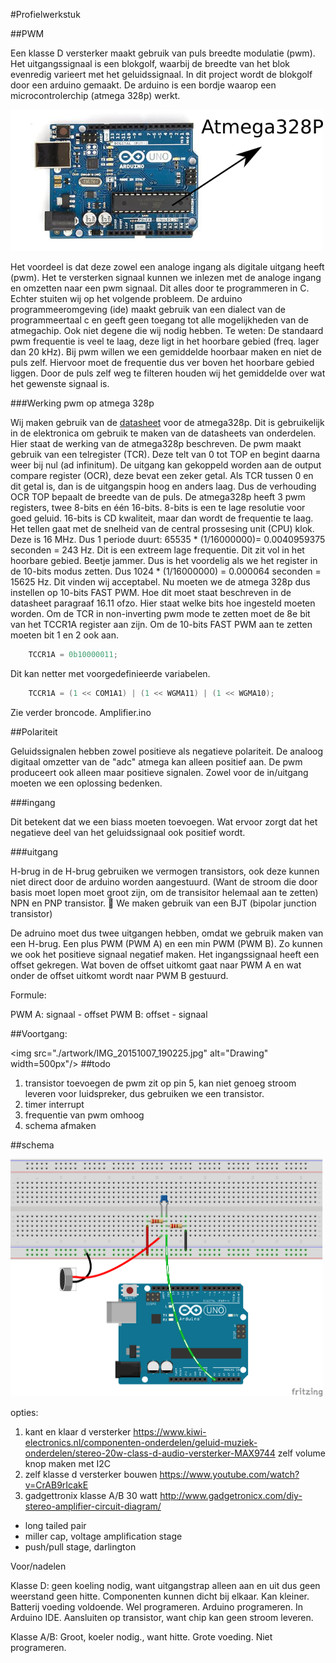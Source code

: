 #Profielwerkstuk

##PWM

Een klasse D versterker maakt gebruik van puls breedte modulatie (pwm). Het uitgangssignaal is een blokgolf, waarbij de breedte van het blok evenredig varieert met het geluidssignaal. In dit project wordt de blokgolf door een arduino gemaakt. De arduino is een bordje waarop een microcontrolerchip (atmega 328p) werkt. 

<img src="./artwork/arduino.png" width=500px />


Het voordeel is dat deze zowel een analoge ingang als digitale uitgang heeft (pwm). Het te versterken signaal kunnen we inlezen met de analoge ingang en omzetten naar een pwm signaal. Dit alles door te programmeren in C. Echter stuiten wij op het volgende probleem. De arduino programmeeromgeving (ide) maakt gebruik van een dialect van de programmeertaal c en geeft geen toegang tot alle mogelijkheden van de atmegachip. Ook niet degene die wij nodig hebben. 
Te weten: De standaard pwm frequentie is veel te laag, deze ligt in het hoorbare gebied (freq. lager dan 20 kHz). Bij pwm willen we een gemiddelde hoorbaar maken en niet de puls zelf. Hiervoor moet de frequentie dus ver boven het hoorbare gebied liggen. Door de puls zelf weg te filteren houden wij het gemiddelde over wat het gewenste signaal is. 

###Werking pwm op atmega 328p

Wij maken gebruik van de [datasheet](http://www.atmel.com/images/atmel-8271-8-bit-avr-microcontroller-atmega48a-48pa-88a-88pa-168a-168pa-328-328p_datasheet_complete.pdf) voor de atmega328p. Dit is gebruikelijk in de elektronica om gebruik te maken van de datasheets van onderdelen. Hier staat de werking van de atmega328p beschreven. 
De pwm maakt gebruik van een telregister (TCR). Deze telt van 0 tot TOP en begint daarna weer bij nul (ad infinitum). De uitgang kan gekoppeld worden aan de output compare register (OCR), deze bevat een zeker getal. Als TCR tussen 0 en dit getal is, dan is de uitgangspin hoog en anders laag. Dus de verhouding OCR TOP bepaalt de breedte van de puls. 
De atmega328p heeft 3 pwm registers, twee 8-bits en één 16-bits. 8-bits is een te lage resolutie voor goed geluid. 16-bits is CD kwaliteit, maar dan wordt de frequentie te laag. 
Het tellen gaat met de snelheid van de central prossesing unit (CPU) klok. Deze is 16 MHz. Dus 1 periode duurt: 65535 * (1/16000000)= 0.0040959375 seconden = 243 Hz. Dit is een extreem lage frequentie. Dit zit vol in het hoorbare gebied. Beetje jammer. Dus is het voordelig als we het register in de 10-bits modus zetten. Dus 1024 * (1/16000000) = 0.000064 seconden = 15625 Hz. Dit vinden wij acceptabel. Nu moeten we de atmega 328p dus instellen op 10-bits FAST PWM. Hoe dit moet staat beschreven in de datasheet paragraaf 16.11 ofzo. Hier staat welke bits hoe ingesteld moeten worden. Om de TCR in non-inverting pwm mode te zetten moet de 8e bit van het TCCR1A register aan zijn. Om de 10-bits FAST PWM aan te zetten moeten bit 1 en 2 ook aan. 
```c
	TCCR1A = 0b10000011;
```
Dit kan netter met voorgedefinieerde variabelen.
```c
	TCCR1A = (1 << COM1A1) | (1 << WGMA11) | (1 << WGMA10);
```
Zie verder broncode. Amplifier.ino 

##Polariteit 

Geluidssignalen hebben zowel positieve als negatieve polariteit. De analoog digitaal omzetter van de "adc" atmega kan alleen positief aan. De pwm produceert ook alleen maar positieve signalen. Zowel voor de in/uitgang moeten we een oplossing bedenken.

###ingang

Dit betekent dat we een biass moeten toevoegen. Wat ervoor zorgt dat het negatieve deel van het geluidssignaal ook positief wordt. 

###uitgang

H-brug
in de H-brug gebruiken we vermogen transistors, ook deze kunnen niet direct door de arduino worden aangestuurd. (Want de stroom die door basis moet lopen moet groot zijn, om de transisitor helemaal aan te zetten)
NPN en PNP transistor. 
We maken gebruik van een BJT (bipolar junction transistor) 

De adruino moet dus twee uitgangen hebben, omdat we gebruik maken van een H-brug. Een plus PWM (PWM A) en een min PWM (PWM B). Zo kunnen we ook het positieve signaal negatief maken. 
Het ingangssignaal heeft een offset gekregen. Wat boven de offset uitkomt gaat naar PWM A en wat onder de offset uitkomt wordt naar PWM B gestuurd. 

Formule:

PWM A: signaal - offset 
PWM B: offset - signaal 










##Voortgang:


<img src="./artwork/IMG_20151007_190225.jpg" alt="Drawing" width=500px"/>
##todo
1. transistor toevoegen
de pwm zit op pin 5, kan niet genoeg stroom leveren voor luidspreker,
dus gebruiken we een transistor.
2. timer interrupt
3. frequentie van pwm omhoog
4. schema afmaken 

##schema

<img src="./artwork/amplifier_bb.png" width=500px/>

opties:

1. kant en klaar d versterker https://www.kiwi-electronics.nl/componenten-onderdelen/geluid-muziek-onderdelen/stereo-20w-class-d-audio-versterker-MAX9744
	zelf volume knop maken met I2C 
2. zelf klasse d versterker bouwen https://www.youtube.com/watch?v=CrAB9rIcakE
3. gadgettronix klasse A/B 30 watt http://www.gadgetronicx.com/diy-stereo-amplifier-circuit-diagram/
- long tailed pair
- miller cap, voltage amplification stage
- push/pull stage, darlington

Voor/nadelen 

Klasse D: geen koeling nodig, want uitgangstrap alleen aan en uit dus geen weerstand geen hitte. Componenten kunnen dicht bij elkaar. Kan kleiner. Batterij voeding voldoende. Wel programeren. 
Arduino programeren. In Arduino IDE. Aansluiten op transistor, want chip kan geen stroom leveren. 

Klasse A/B: Groot, koeler nodig., want hitte. Grote voeding. Niet programeren. 
